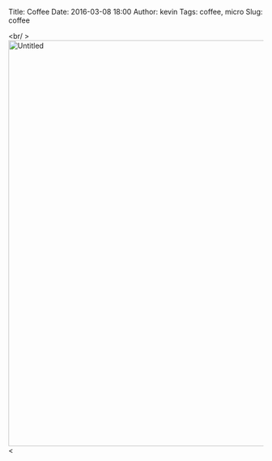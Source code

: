 Title: Coffee
Date: 2016-03-08 18:00
Author: kevin
Tags: coffee, micro
Slug: coffee

<br/ ><a data-flickr-embed="true"  href="https://www.flickr.com/photos/kevinisageek/25345531730/in/datetaken/" title="Untitled"><img src="https://farm2.staticflickr.com/1512/25345531730_e82ec012b7_c.jpg" width="600" height="800" alt="Untitled"></a><